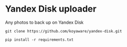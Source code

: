 # Yandex Disk uploader
Any photos to back up on Yandex Disk
```
git clone https://github.com/koyaware/yandex-disk.git

pip install -r requirements.txt
